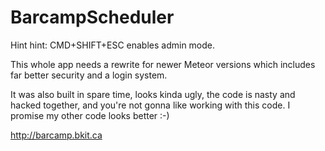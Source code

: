 BarcampScheduler
================

Hint hint: CMD+SHIFT+ESC enables admin mode.

This whole app needs a rewrite for newer Meteor versions which includes far better security and a login system.

It was also built in spare time, looks kinda ugly, the code is nasty and hacked together, and you're not gonna like working with this code.  I promise my other code looks better :-)

http://barcamp.bkit.ca